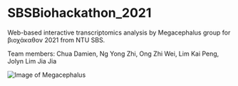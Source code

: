 # SBSBiohackathon_2021

Web-based interactive transcriptomics analysis by Megacephalus group for βιοχάκαθον 2021 from NTU SBS. 

Team members:
Chua Damien, 
Ng Yong Zhi, 
Ong Zhi Wei, 
Lim Kai Peng, 
Jolyn Lim Jia Jia

![Image of Megacephalus](https://lh3.googleusercontent.com/pw/ACtC-3fYSuhB3gbJlOAx5HJ3IllymRCctYj2x91d1OP4x9DT6LwImUsCHPmg5viI_UpGDmcZWGLGGedDZ8LaZVeL8tv8qUOOEntMlPM04xoIB_WBMjclFQeRtBlFX_pVvRsY2TyKif8lTl4YgZPZoXyJE9RR=w1600-h902-no?authuser=0)
